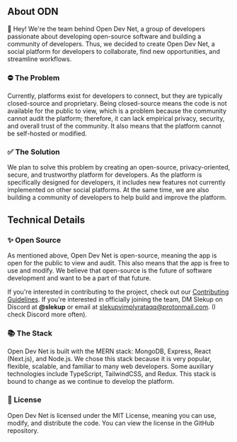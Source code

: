 ## About ODN

👋 Hey! We're the team behind Open Dev Net, a group of developers passionate about developing open-source software and building a community of developers. Thus, we decided to create Open Dev Net, a social platform for developers to collaborate, find new opportunities, and streamline workflows.

### ⛔ The Problem

Currently, platforms exist for developers to connect, but they are typically closed-source and proprietary. Being closed-source means the code is not available for the public to view, which is a problem because the community cannot audit the platform; therefore, it can lack empirical privacy, security, and overall trust of the community. It also means that the platform cannot be self-hosted or modified.

### ✅ The Solution

We plan to solve this problem by creating an open-source, privacy-oriented, secure, and trustworthy platform for developers. As the platform is specifically designed for developers, it includes new features not currently implemented on other social platforms. At the same time, we are also building a community of developers to help build and improve the platform.

## Technical Details

### ✨ Open Source

As mentioned above, Open Dev Net is open-source, meaning the app is open for the public to view and audit. This also means that the app is free to use and modify. We believe that open-source is the future of software development and want to be a part of that future.

If you're interested in contributing to the project, check out our [Contributing Guidelines](https://github.com/open-dev-net/.github/blob/main/CONTRIBUTING.md/). If you're interested in officially joining the team, DM Slekup on Discord at **@slekup** or email at [slekupvimplyrataqq@protonmail.com](mailto:slekupvimplyrataqq@protonmail.com). (I check Discord more often).

### 📚 The Stack

Open Dev Net is built with the MERN stack: MongoDB, Express, React (Next.js), and Node.js. We chose this stack because it is very popular, flexible, scalable, and familiar to many web developers. Some auxiliary technologies include TypeScript, TailwindCSS, and Redux. This stack is bound to change as we continue to develop the platform.

### 📝 License

Open Dev Net is licensed under the MIT License, meaning you can use, modify, and distribute the code. You can view the license in the GitHub repository.
